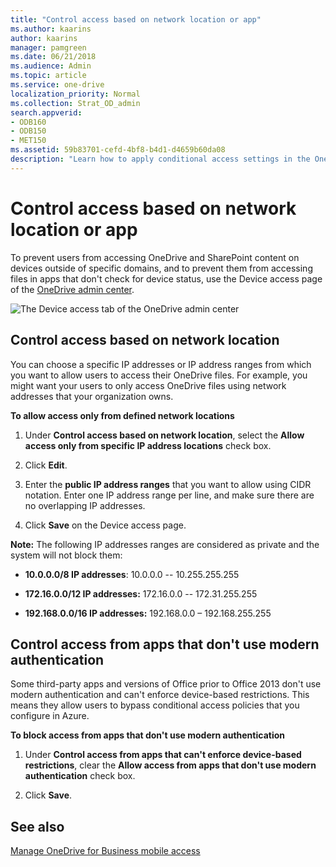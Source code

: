 ```yaml
---
title: "Control access based on network location or app"
ms.author: kaarins
author: kaarins
manager: pamgreen
ms.date: 06/21/2018
ms.audience: Admin
ms.topic: article
ms.service: one-drive
localization_priority: Normal
ms.collection: Strat_OD_admin
search.appverid:
- ODB160
- ODB150
- MET150
ms.assetid: 59b83701-cefd-4bf8-b4d1-d4659b60da08
description: "Learn how to apply conditional access settings in the OneDrive admin center."
---
```


# Control access based on network location or app

To prevent users from accessing OneDrive and SharePoint content on devices outside of specific domains, and to prevent them from accessing files in apps that don't check for device status, use the Device access page of the [OneDrive admin center](https://admin.onedrive.com/?v=AccessPolicySettings).
  
![The Device access tab of the OneDrive admin center](media/4b5811ac-01e5-4fca-99f2-e9db8bb6237e.png)
  
## Control access based on network location

You can choose a specific IP addresses or IP address ranges from which you want to allow users to access their OneDrive files. For example, you might want your users to only access OneDrive files using network addresses that your organization owns.
  
 **To allow access only from defined network locations**
  
1. Under **Control access based on network location**, select the **Allow access only from specific IP address locations** check box. 
    
2. Click **Edit**.
    
3. Enter the **public IP address ranges** that you want to allow using CIDR notation. Enter one IP address range per line, and make sure there are no overlapping IP addresses.
    
4. Click **Save** on the Device access page. 

**Note:**
The following IP addresses ranges are considered as private and the system will not block them:

- **10.0.0.0/8 IP addresses**: 10.0.0.0 -- 10.255.255.255

- **172.16.0.0/12 IP addresses:** 172.16.0.0 -- 172.31.255.255

- **192.168.0.0/16 IP addresses:** 192.168.0.0 – 192.168.255.255


    
## Control access from apps that don't use modern authentication

Some third-party apps and versions of Office prior to Office 2013 don't use modern authentication and can't enforce device-based restrictions. This means they allow users to bypass conditional access policies that you configure in Azure.
  
 **To block access from apps that don't use modern authentication**
  
1. Under **Control access from apps that can't enforce device-based restrictions**, clear the **Allow access from apps that don't use modern authentication** check box. 
    
2. Click **Save**.
    
## See also

[Manage OneDrive for Business mobile access](control-access-to-mobile-app-features.md)
  


